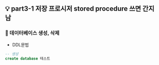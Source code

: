 ## 💡 part3-1 저장 프로시저 stored procedure 쓰면 간지남

### 🔹 데이터베이스 생성, 삭제

- DDL문법

```sql
-- 생성
create database 테스트
```
